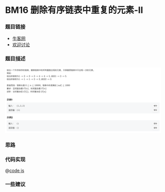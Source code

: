 # BM16 删除有序链表中重复的元素-II

### 题目链接

- [牛客网](https://www.nowcoder.com/share/jump/8484115461694841743148)
- [欢迎讨论]()

### 题目描述

![反转链表.png](../images/deleteDuplicates-2.png)



### 思路

### 代码实现

@[code js](@code/algorithm/interview-101/deleteDuplicates-2.js)


### 一些建议